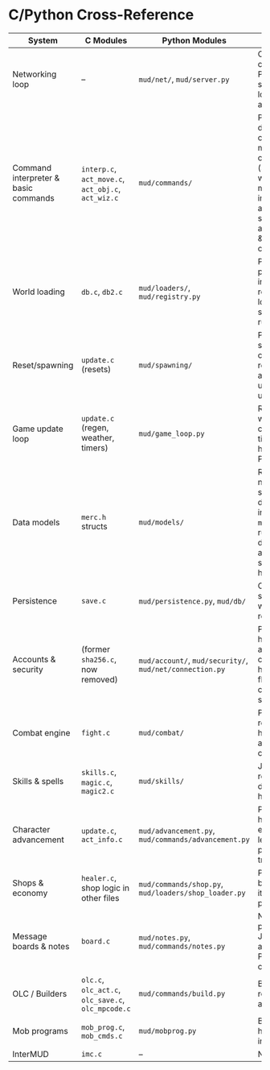 # C/Python Cross-Reference

| System | C Modules | Python Modules | Status |
| --- | --- | --- | --- |
| Networking loop | – | `mud/net/`, `mud/server.py` | C networking code removed; Python telnet server handles login, prompts, and ANSI |
| Command interpreter & basic commands | `interp.c`, `act_move.c`, `act_obj.c`, `act_wiz.c` | `mud/commands/` | Python dispatcher covers movement, communication (say/tell/shout with channel mute/ban), inventory, admin; supports abbreviations & permission checks |
| World loading | `db.c`, `db2.c` | `mud/loaders/`, `mud/registry.py` | Python loaders parse areas into world registry; C loader still serves legacy runtime |
| Reset/spawning | `update.c` (resets) | `mud/spawning/` | Python scheduler clears and repopulates areas; C update loop unused in tests |
| Game update loop | `update.c` (regen, weather, timers) | `mud/game_loop.py` | Regen, simple weather cycling, and timed events handled in Python |
| Data models | `merc.h` structs | `mud/models/` | Reset logic now uses schema dataclasses instead of `merc.h` structs; runtime dataclasses added for shops, skills, helps, socials |
| Persistence | `save.c` | `mud/persistence.py`, `mud/db/` | Characters saved to JSON with atomic file replacement |
| Accounts & security | (former `sha256.c`, now removed) | `mud/account/`, `mud/security/`, `mud/net/connection.py` | Python handles account creation, hashing, login flow, and character selection |
| Combat engine | `fight.c` | `mud/combat/` | Python engine resolves hit/miss rolls and death cleanup |
| Skills & spells | `skills.c`, `magic.c`, `magic2.c` | `mud/skills/` | JSON-driven registry dispatches skill handlers |
| Character advancement | `update.c`, `act_info.c` | `mud/advancement.py`, `mud/commands/advancement.py` | Python handles experience, leveling, practice, and training |
| Shops & economy | `healer.c`, shop logic in other files | `mud/commands/shop.py`, `mud/loaders/shop_loader.py` | Python lists, buys, and sells items using profit margins |
| Message boards & notes | `board.c` | `mud/notes.py`, `mud/commands/notes.py` | Notes persisted to JSON and accessed via Python commands |
| OLC / Builders | `olc.c`, `olc_act.c`, `olc_save.c`, `olc_mpcode.c` | `mud/commands/build.py` | Basic `@redit` room editing available |
| Mob programs | `mob_prog.c`, `mob_cmds.c` | `mud/mobprog.py` | Basic trigger handling and interpreter |
| InterMUD | `imc.c` | – | Not yet ported |

